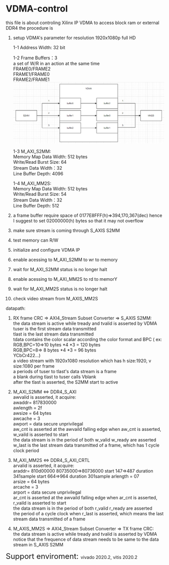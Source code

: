 # VDMA-control
this file is about controling Xilinx IP VDMA to access block ram or external DDR4 
the procedure is 
1. setup VDMA's parameter for resolution 1920x1080p full HD  
  
   1-1 Address Width: 32 bit
   
   1-2 Frame Buffers：3  
   a set of W/R in an action at the same time  
   FRAME0/FRAME2  
   FRAME1/FRAME0  
   FRAME2/FRAME1  
   ![image](https://github.com/joshuahwfwEE/vdma-control/blob/main/VDMA.PNG)
     
   1-3 M_AXI_S2MM:  
       Memory Map Data Width: 512 bytes  
       Write/Read Burst Size: 64  
       Stream Data Width：32  
       Line Buffer Depth: 4096  
   
   1-4 M_AXI_MM2S:  
       Memory Map Data Width: 512 bytes  
       Write/Read Burst Size: 54  
       Stream Data Width：32  
       Line Buffer Depth: 512  
       
2. a frame buffer require space of 0177E8FFF(h)=>394,170,367(dec) hence I suggest to set 02000000(h) bytes so that it may not overflow  
3. make sure stream is coming through S_AXIS S2MM
4. test memory can R/W 
5. initialize and configure VDMA IP 
6. enable acessing to M_AXI_S2MM to wr to memory
7. wait for M_AXI_S2MM status is no longer halt
8. enable acessing to M_AXI_MM2S to rd to memorY
9. wait for M_AXI_MM2S status is no longer halt
10. check video stream from M_AXIS_MM2S  
 
datapath:
1. RX frame CRC => AXI4_Stream Subset Converter => S_AXIS S2MM:  
the data stream is active while tready and tvalid is asserted by VDMA
tuser is the first stream data transmitted  
tlast is the last stream data transmitted  
tdata contains the color scalar according the color format and BPC ( ex: RGB,BPC=10=>10 bytes *4 *3 = 120 bytes   
                                                                         RGB,BPC=8=>  8 bytes *4 *3 =  96 bytes  
                                                                         YCbCr422...)  
a video stream with 1920x1080 resolution which has h size:1920, v size:1080 per frame  
a periods of tuser to tlast's data stream is a frame  
a blank during tlast to tuser calls Vblank  
after the tlast is asserted, the S2MM start to active  
  
2. M_AXI_S2MM <=> DDR4_S_AXI  
   awvalid is asserted, it acquire:  
   awaddr= 817830000  
   awlength = 2f  
   awsize = 64 bytes  
   awcache = 3  
   awport = data secure unprivilegal  
   aw_cnt is asserted at the awvaild falling edge
   when aw_cnt is asserted, w_vaild is asserted to start  
   the data stream is in the period of both w_valid w_ready are asserted  
   w_last is the last stream data transmitted of a frame, which has 1 cycle clock period  
     
3. M_AXI_MM2S <=> DDR4_S_AXI_CRTL  
   arvalid is asserted, it acquire:  
   araddr= 810d00000  80735000=>80736000 start 147=>487  duration 341sample
   start 664=>964 duration 301sample
   arlength = 07  
   arsize = 64 bytes  
   arcache = 3  
   arport = data secure unprivilegal  
   ar_cnt is asserted at the awvaild falling edge
   when ar_cnt is asserted, r_vaild is asserted to start  
   the data stream is in the period of both r_valid r_ready are asserted  
   the period of a cycle clock when r_last is asserted, which means the last stream data transmitted of a frame  
     
4. M_AXIS_MM2S => AXI4_Stream Subset Converter => TX frame CRC:  
   the data stream is active while tready and tvalid is asserted by VDMA
   notice that the frequence of data stream needs to be same to the data stream in S_AXIS S2MM  
     
     
<span style ="font-size:24px">Support enviroment:  </span>
vivado 2020.2, vitis 2020.2  
